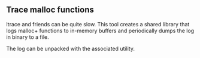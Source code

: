 ## Trace malloc functions

ltrace and friends can be quite slow. This tool creates a shared
library that logs malloc+ functions to in-memory buffers and
periodically dumps the log in binary to a file.

The log can be unpacked with the associated utility.
